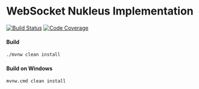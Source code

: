 # WebSocket Nukleus Implementation

[![Build Status][build-status-image]][build-status]
[![Code Coverage][code-coverage-image]][code-coverage]

#### Build
```bash
./mvnw clean install
```
#### Build on Windows
```bash
mvnw.cmd clean install
```

[build-status-image]: https://travis-ci.com/reaktivity/nukleus-ws.java.svg?branch=develop
[build-status]: https://travis-ci.com/reaktivity/nukleus-ws.java
[code-coverage-image]: https://codecov.io/gh/reaktivity/nukleus-ws.java/branch/develop/graph/badge.svg
[code-coverage]: https://codecov.io/gh/reaktivity/nukleus-ws.java

